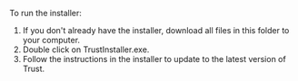 To run the installer:
1. If you don't already have the installer, download all files in this folder to your computer.
2. Double click on TrustInstaller.exe.
3. Follow the instructions in the installer to update to the latest version of Trust.
